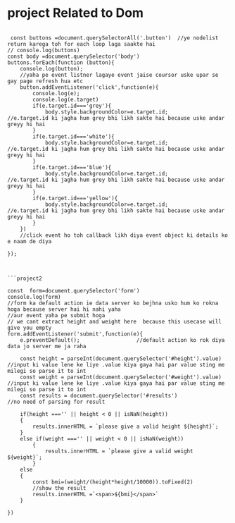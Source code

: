 <!-- md mtlb markdown files 
top right me jo 2 dabbe aur search ka option hai waha click karen se side me preview khul jata hai
hamare saare projects ka javascript code hum yaha likhenge aur HTML,CSS aur javascript code stackBlitz me hai 
HTML aur css ki bina chinta kare hue hum stackblitz ka use kar sakte hai-->

# project Related to Dom

```Project1

 const buttons =document.querySelectorAll('.button')  //ye nodelist return karega toh for each loop laga saakte hai
// console.log(buttons)
const body =document.querySelector('body')
buttons.forEach(function (button){
    console.log(button);
    //yaha pe event listner lagaye event jaise coursor uske upar se gay page refresh hua etc
    button.addEventListener('click',function(e){
        console.log(e);
        console.log(e.target)
        if(e.target.id==='grey'){
            body.style.backgroundColor=e.target.id;       //e.target.id ki jagha hum grey bhi likh sakte hai because uske andar greyy hi hai
        }
        if(e.target.id==='white'){
            body.style.backgroundColor=e.target.id;       //e.target.id ki jagha hum grey bhi likh sakte hai because uske andar greyy hi hai
        }
        if(e.target.id==='blue'){
            body.style.backgroundColor=e.target.id;       //e.target.id ki jagha hum grey bhi likh sakte hai because uske andar greyy hi hai
        }
        if(e.target.id==='yellow'){
            body.style.backgroundColor=e.target.id;       //e.target.id ki jagha hum grey bhi likh sakte hai because uske andar greyy hi hai
        }
    })     
    //click event ho toh callback likh diya event object ki details ko e naam de diya

});



```project2

const  form=document.querySelector('form')
console.log(form)
//form ka default action ie data server ko bejhna usko hum ko rokna hoga because server hai hi nahi yaha
//aur event yaha pe submit hoga
// we cant extract height and weight here  because this usecase will give you empty
form.addEventListener('submit',function(e){
    e.preventDefault();                  //default action ko rok diya data jo server me ja raha
    
    const height = parseInt(document.querySelector('#height').value)    //input ki value lene ke liye .value kiya gaya hai par value sting me milegi so parse it to int
    const weight = parseInt(document.querySelector('#weight').value)    //input ki value lene ke liye .value kiya gaya hai par value sting me milegi so parse it to int
    const results = document.querySelector('#results')             //no need of parsing for result
    
    if(height ==='' || height < 0 || isNaN(height))
    {
        results.innerHTML = `please give a valid height ${height}`;
    }
    else if(weight ==='' || weight < 0 || isNaN(weight))
        {
            results.innerHTML = `please give a valid weight ${weight}`;
        }
    else
    {
        const bmi=(weight/(height*height/10000)).toFixed(2)
        //show the result
        results.innerHTML =`<span>${bmi}</span>`
    }
        
})

```